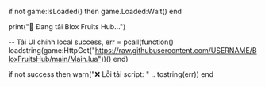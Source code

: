 if not game:IsLoaded() then
    game.Loaded:Wait()
end

print("🔄 Đang tải Blox Fruits Hub...")

-- Tải UI chính
local success, err = pcall(function()
    loadstring(game:HttpGet("https://raw.githubusercontent.com/USERNAME/BloxFruitsHub/main/Main.lua"))()
end)

if not success then
    warn("❌ Lỗi tải script: " .. tostring(err))
end
